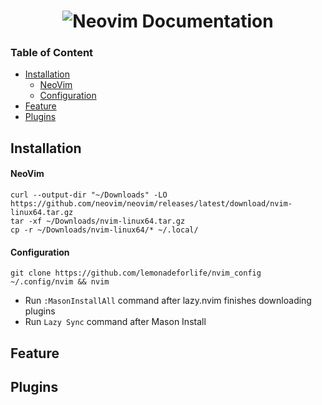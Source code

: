 <h1 align="center">
  <img src="https://raw.githubusercontent.com/neovim/neovim.github.io/master/logos/neovim-logo-300x87.png" alt="Neovim">
  <a src="https://neovim.io/doc/user/">Documentation</a>
</h1>

### Table of Content
- [Installation](#installation)
	- [NeoVim](#neovim)
	- [Configuration](#configuration)
- [Feature](#feature)
- [Plugins](#plugins)

## Installation
#### NeoVim
```shell
curl --output-dir "~/Downloads" -LO https://github.com/neovim/neovim/releases/latest/download/nvim-linux64.tar.gz
tar -xf ~/Downloads/nvim-linux64.tar.gz
cp -r ~/Downloads/nvim-linux64/* ~/.local/
```
#### Configuration
```shell
git clone https://github.com/lemonadeforlife/nvim_config ~/.config/nvim && nvim
```
- Run `:MasonInstallAll` command after lazy.nvim finishes downloading plugins
- Run `Lazy Sync` command after Mason Install

## Feature

## Plugins
